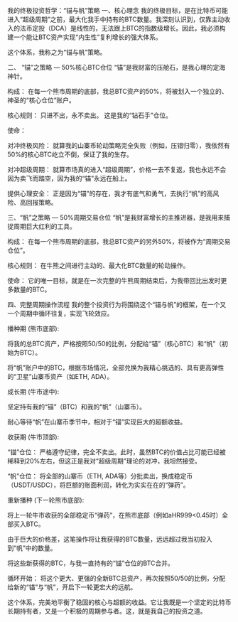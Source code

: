我的终极投资哲学：“锚与帆”策略
一、核心理念
我的终极目标，是在比特币可能进入“超级周期”之前，最大化我手中持有的BTC数量。我深刻认识到，仅靠主动收入的法币定投（DCA）是线性的，无法跟上BTC的指数级增长。因此，我必须构建一个能让BTC资产实现“内生性”复利增长的强大体系。

这个体系，我称之为“锚与帆”策略。

二、 “锚”之策略 — 50%核心BTC仓位
“锚”是我财富的压舱石，是我心理的定海神针。

构成： 在每一个熊市周期的底部，我总BTC资产的50%，将被划入一个独立的、神圣的“核心仓位”账户。

核心规则： 只进不出，永不卖出。 这是我的“钻石手”仓位。

使命：

对冲终极风险： 就算我的山寨币轮动策略完全失败（例如，压错归零），我依然有50%的核心BTC屹立不倒，保证了我的生存。

对冲超级周期： 就算市场真的进入“超级周期”，价格一去不复返，我也永远不会因为卖飞而踏空，因为我的“锚”永远在船上。

提供心理安全： 正是因为“锚”的存在，我才有底气和勇气，去执行“帆”的高风险、高回报策略。

三、“帆”之策略 — 50%周期交易仓位
“帆”是我财富增长的主推进器，是我用来捕捉周期巨大红利的工具。

构成： 在每一个熊市周期的底部，我总BTC资产的另外50%，将被作为“周期交易仓位”。

核心规则： 在牛熊之间进行主动的、最大化BTC数量的轮动操作。

使命： 它的唯一目标，就是在一次完整的牛熊周期结束后，为我带回比出发时更多数量的BTC。

四、完整周期操作流程
我的整个投资行为将围绕这个“锚与帆”的框架，在一个又一个周期中循环往复，实现飞轮效应。

播种期 (熊市底部):

将我的总BTC资产，严格按照50/50的比例，分配给“锚”（核心BTC）和“帆”（初始为BTC）。

将“帆”账户中的BTC，根据市场情况，全部兑换为我精心挑选的、具有更高弹性的“卫星”山寨币资产（如ETH, ADA）。

成长期 (牛市途中):

坚定持有我的“锚”（BTC）和我的“帆”（山寨币）。

耐心等待“帆”在山寨币季节中，相对于“锚”实现巨大的超额收益。

收获期 (牛市顶部):

“锚”仓位： 严格遵守纪律，完全不卖出。此时，虽然BTC的价值占比可能已经被稀释到20%左右，但这正是我对“超级周期”理论的对冲，我坦然接受。

“帆”仓位： 将全部的山寨币（ETH, ADA等）分批卖出，换成稳定币（USDT/USDC），将巨额的账面利润，转化为实实在在的“弹药”。

重新播种 (下一轮熊市底部):

将上一轮牛市收获的全部稳定币“弹药”，在熊市底部（例如aHR999<0.45时）全部买入BTC。

由于巨大的价格差，这笔操作将让我获得的BTC数量，远远超过我当初投入到“帆”中的数量。

将这些新获得的BTC，与我一直持有的“锚”仓位的BTC合并。

循环开始： 将这个更大、更强的全新BTC总资产，再次按照50/50的比例，分配给新的“锚”与“帆”，开启下一轮更宏大的远航。

这个体系，完美地平衡了稳固的核心与超额的收益。它让我既是一个坚定的比特币长期持有者，又是一个积极的周期参与者。这，就是我自己的投资之道。
